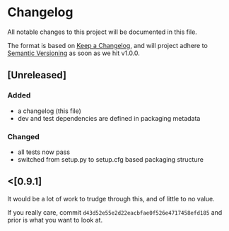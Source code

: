 # Changelog
All notable changes to this project will be documented in this file.

The format is based on [Keep a Changelog](https://keepachangelog.com/en/1.0.0/),
and will project adhere to [Semantic Versioning](https://semver.org/spec/v2.0.0.html) as soon as we hit v1.0.0.

## [Unreleased]
### Added
- a changelog (this file)
- dev and test dependencies are defined in packaging metadata

### Changed
- all tests now pass
- switched from setup.py to setup.cfg based packaging structure

## <[0.9.1]
It would be a lot of work to trudge through this, and of little to no value.

If you really care, commit `d43d52e55e2d22eacbfae0f526e4717458efd185` and prior is what you want to look at.

